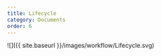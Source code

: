 ```yaml
---
title: Lifecycle
category: Documents
order: 6
---
```


![]({{ site.baseurl }}/images/workflow/Lifecycle.svg)
